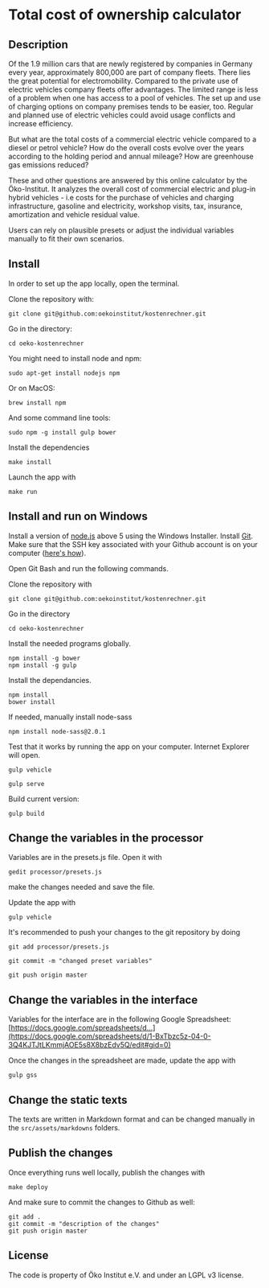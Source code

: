 # Total cost of ownership calculator

## Description

Of the 1.9 million cars that are newly registered by companies in Germany every year, approximately 800,000 are part of company fleets. There lies the great potential for electromobility. Compared to the private use of electric vehicles company fleets offer advantages. The limited range is less of a problem when one has access to a pool of vehicles. The set up and use of charging options on company premises tends to be easier, too. Regular and planned use of electric vehicles could avoid usage conflicts and increase efficiency.

But what are the total costs of a commercial electric vehicle compared to a diesel or petrol vehicle? How do the overall costs evolve over the years according to the holding period and annual mileage? How are greenhouse gas emissions reduced?

These and other questions are answered by this online calculator by the Öko-Institut. It analyzes the overall cost of commercial electric and plug-in hybrid vehicles - i.e costs for the purchase of vehicles and charging infrastructure, gasoline and electricity, workshop visits, tax, insurance, amortization and vehicle residual value.

Users can rely on plausible presets or adjust the individual variables manually to fit their own scenarios.

## Install

In order to set up the app locally, open the terminal.

Clone the repository with:

```
git clone git@github.com:oekoinstitut/kostenrechner.git
```

Go in the directory:

```
cd oeko-kostenrechner
```

You might need to install node and npm:

```
sudo apt-get install nodejs npm
```

Or on MacOS:

```
brew install npm
```

And some command line tools:

```
sudo npm -g install gulp bower
```

Install the dependencies

```
make install
```

Launch the app with

```
make run
```

## Install and run on Windows

Install a version of [node.js](https://nodejs.org/en/download/current/) above 5 using the Windows Installer. Install [Git](https://git-scm.com/download/win). Make sure that the SSH key associated with your Github account is on your computer ([here's how](https://help.github.com/articles/generating-an-ssh-key/)).

Open Git Bash and run the following commands.

Clone the repository with

```
git clone git@github.com:oekoinstitut/kostenrechner.git
```

Go in the directory

```
cd oeko-kostenrechner
```

Install the needed programs globally.

```
npm install -g bower
npm install -g gulp
```

Install the dependancies.

```
npm install
bower install
```

If needed, manually install node-sass

```
npm install node-sass@2.0.1
```

Test that it works by running the app on your computer. Internet Explorer will open.

```
gulp vehicle
```

```
gulp serve
```

Build current version:
```
gulp build
```

## Change the variables in the processor

Variables are in the presets.js file. Open it with

```
gedit processor/presets.js
```

make the changes needed and save the file.

Update the app with

```
gulp vehicle
```

It's recommended to push your changes to the git repository by doing

```
git add processor/presets.js
```

```
git commit -m "changed preset variables"
```

```
git push origin master
```

## Change the variables in the interface

Variables for the interface are in the following Google Spreadsheet: [https://docs.google.com/spreadsheets/d...](https://docs.google.com/spreadsheets/d/1-BxTbzc5z-04-0-3Q4KJTJtLKmmjAOE5s8X8bzEdv5Q/edit#gid=0)

Once the changes in the spreadsheet are made, update the app with

```
gulp gss
```

## Change the static texts

The texts are written in Markdown format and can be changed manually in the `src/assets/markdowns` folders.

## Publish the changes

Once everything runs well locally, publish the changes with

```
make deploy
```

And make sure to commit the changes to Github as well:

```
git add .
git commit -m "description of the changes"
git push origin master
```

## License

The code is property of Öko Institut e.V. and under an LGPL v3 license.

